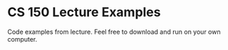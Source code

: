 # CS 150 Lecture Examples

Code examples from lecture. Feel free to download and run on your own computer. 